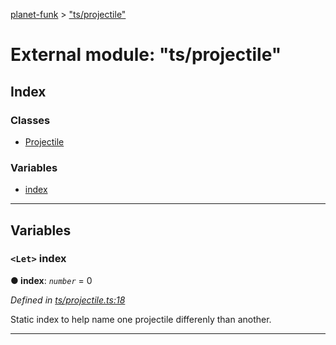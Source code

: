 [planet-funk](../README.md) > ["ts/projectile"](../modules/_ts_projectile_.md)

# External module: "ts/projectile"

## Index

### Classes

* [Projectile](../classes/_ts_projectile_.projectile.md)

### Variables

* [index](_ts_projectile_.md#index)

---

## Variables

<a id="index"></a>

### `<Let>` index

**● index**: *`number`* = 0

*Defined in [ts/projectile.ts:18](https://github.com/WilliamRADFunk/planet-funk/blob/a234299/src/ts/projectile.ts#L18)*

Static index to help name one projectile differenly than another.

___

